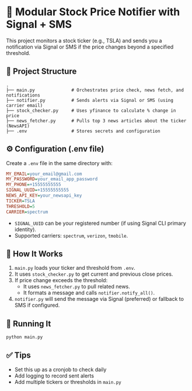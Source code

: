 
# 🐍 Modular Stock Price Notifier with Signal + SMS

This project monitors a stock ticker (e.g., TSLA) and sends you a notification via Signal or SMS if the price changes beyond a specified threshold.

## 📁 Project Structure

```
.
├── main.py              # Orchestrates price check, news fetch, and notifications
├── notifier.py          # Sends alerts via Signal or SMS (using carrier email)
├── stock_checker.py     # Uses yfinance to calculate % change in price
├── news_fetcher.py      # Pulls top 3 news articles about the ticker (NewsAPI)
├── .env                 # Stores secrets and configuration
```

## ⚙️ Configuration (.env file)

Create a `.env` file in the same directory with:

```ini
MY_EMAIL=your_email@gmail.com
MY_PASSWORD=your_email_app_password
MY_PHONE=+15555555555
SIGNAL_UUID=+15555555555
NEWS_API_KEY=your_newsapi_key
TICKER=TSLA
THRESHOLD=5
CARRIER=spectrum
```

- `SIGNAL_UUID` can be your registered number (if using Signal CLI primary identity).
- Supported carriers: `spectrum`, `verizon`, `tmobile`.

## 🧠 How It Works

1. `main.py` loads your ticker and threshold from `.env`.
2. It uses `stock_checker.py` to get current and previous close prices.
3. If price change exceeds the threshold:
   - It uses `news_fetcher.py` to pull related news.
   - It formats a message and calls `notifier.notify_all()`.
4. `notifier.py` will send the message via Signal (preferred) or fallback to SMS if configured.

## 🚀 Running It

```bash
python main.py
```

## ✅ Tips

- Set this up as a cronjob to check daily
- Add logging to record sent alerts
- Add multiple tickers or thresholds in `main.py`
